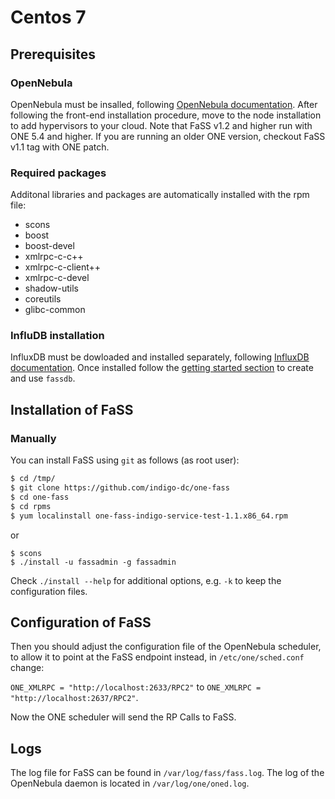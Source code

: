 # Centos 7
## Prerequisites
### OpenNebula
OpenNebula must be insalled, following [OpenNebula documentation](http://docs.opennebula.org/5.2/deployment/opennebula_installation/index.html).
After following the front-end installation procedure, move to the node installation to add hypervisors to your cloud. 
Note that FaSS v1.2 and higher run with ONE 5.4 and higher. If you are running an older ONE version, checkout FaSS v1.1 tag with ONE patch.

### Required packages
Additonal libraries and packages are automatically installed with the rpm file:
* scons 
* boost
* boost-devel 
* xmlrpc-c-c++
* xmlrpc-c-client++ 
* xmlrpc-c-devel 
* shadow-utils
* coreutils
* glibc-common

### InfluDB installation
InfluxDB must be dowloaded and installed separately, following [InfluxDB documentation](https://docs.influxdata.com/influxdb/v1.3/introduction/). Once installed follow the [getting started section](https://docs.influxdata.com/influxdb/v1.3/introduction/getting_started/) to create and use ```fassdb```.

## Installation of FaSS 
### Manually
You can install FaSS using ```git``` as follows (as root user):
```bash
$ cd /tmp/
$ git clone https://github.com/indigo-dc/one-fass
$ cd one-fass
$ cd rpms
$ yum localinstall one-fass-indigo-service-test-1.1.x86_64.rpm
```
or
```
$ scons 
$ ./install -u fassadmin -g fassadmin
```
Check ```./install --help``` for additional options, e.g. ```-k``` to keep the configuration files.

## Configuration of FaSS

Then you should adjust the configuration file of the OpenNebula scheduler, to allow it to point at the FaSS endpoint instead, in ```/etc/one/sched.conf``` change:

```ONE_XMLRPC = "http://localhost:2633/RPC2"``` to ```ONE_XMLRPC = "http://localhost:2637/RPC2"```.

Now the ONE scheduler will send the RP Calls to FaSS.

## Logs
The log file for FaSS can be found in `/var/log/fass/fass.log`. 
The log of the OpenNebula daemon is located in `/var/log/one/oned.log`.
